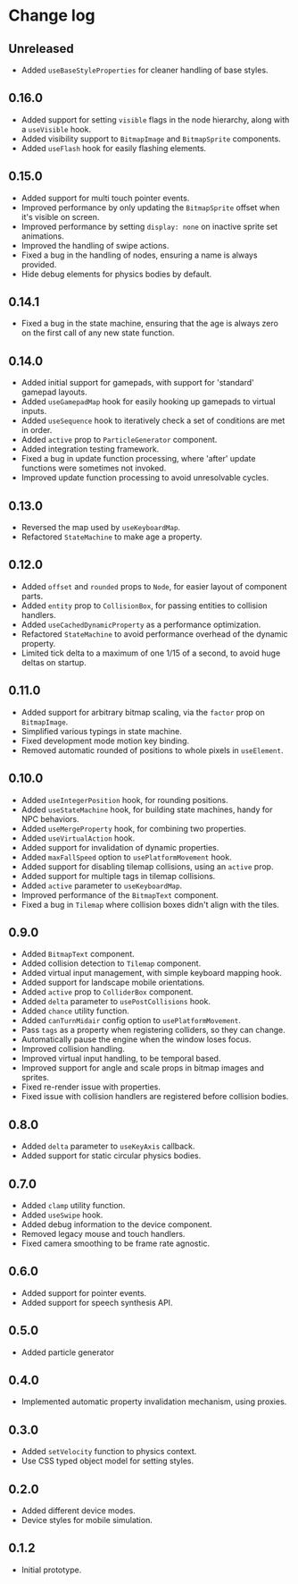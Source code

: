 # Change log

## Unreleased

- Added `useBaseStyleProperties` for cleaner handling of base styles.

## 0.16.0

- Added support for setting `visible` flags in the node hierarchy, along with a `useVisible` hook.
- Added visibility support to `BitmapImage` and `BitmapSprite` components.
- Added `useFlash` hook for easily flashing elements.

## 0.15.0

- Added support for multi touch pointer events.
- Improved performance by only updating the `BitmapSprite` offset when it's visible on screen.
- Improved performance by setting `display: none` on inactive sprite set animations.
- Improved the handling of swipe actions.
- Fixed a bug in the handling of nodes, ensuring a name is always provided.
- Hide debug elements for physics bodies by default.

## 0.14.1

- Fixed a bug in the state machine, ensuring that the age is always zero on the first call of any new state function.

## 0.14.0

- Added initial support for gamepads, with support for 'standard' gamepad layouts.
- Added `useGamepadMap` hook for easily hooking up gamepads to virtual inputs.
- Added `useSequence` hook to iteratively check a set of conditions are met in order.
- Added `active` prop to `ParticleGenerator` component.
- Added integration testing framework.
- Fixed a bug in update function processing, where 'after' update functions were sometimes not invoked.
- Improved update function processing to avoid unresolvable cycles.

## 0.13.0

- Reversed the map used by `useKeyboardMap`.
- Refactored `StateMachine` to make age a property.

## 0.12.0

- Added `offset` and `rounded` props to `Node`, for easier layout of component parts.
- Added `entity` prop to `CollisionBox`, for passing entities to collision handlers.
- Added `useCachedDynamicProperty` as a performance optimization.
- Refactored `StateMachine` to avoid performance overhead of the dynamic property.
- Limited tick delta to a maximum of one 1/15 of a second, to avoid huge deltas on startup.

## 0.11.0

- Added support for arbitrary bitmap scaling, via the `factor` prop on `BitmapImage`.
- Simplified various typings in state machine.
- Fixed development mode motion key binding.
- Removed automatic rounded of positions to whole pixels in `useElement`.

## 0.10.0

- Added `useIntegerPosition` hook, for rounding positions.
- Added `useStateMachine` hook, for building state machines, handy for NPC behaviors.
- Added `useMergeProperty` hook, for combining two properties.
- Added `useVirtualAction` hook.
- Added support for invalidation of dynamic properties.
- Added `maxFallSpeed` option to `usePlatformMovement` hook.
- Added support for disabling tilemap collisions, using an `active` prop.
- Added support for multiple tags in tilemap collisions.
- Added `active` parameter to `useKeyboardMap`.
- Improved performance of the `BitmapText` component.
- Fixed a bug in `Tilemap` where collision boxes didn't align with the tiles.

## 0.9.0

- Added `BitmapText` component.
- Added collision detection to `Tilemap` component.
- Added virtual input management, with simple keyboard mapping hook.
- Added support for landscape mobile orientations.
- Added `active` prop to `ColliderBox` component.
- Added `delta` parameter to `usePostCollisions` hook.
- Added `chance` utility function.
- Added `canTurnMidair` config option to `usePlatformMovement`.
- Pass `tags` as a property when registering colliders, so they can change.
- Automatically pause the engine when the window loses focus.
- Improved collision handling.
- Improved virtual input handling, to be temporal based.
- Improved support for angle and scale props in bitmap images and sprites.
- Fixed re-render issue with properties.
- Fixed issue with collision handlers are registered before collision bodies.

## 0.8.0

- Added `delta` parameter to `useKeyAxis` callback.
- Added support for static circular physics bodies.

## 0.7.0

- Added `clamp` utility function.
- Added `useSwipe` hook.
- Added debug information to the device component.
- Removed legacy mouse and touch handlers.
- Fixed camera smoothing to be frame rate agnostic.

## 0.6.0

- Added support for pointer events.
- Added support for speech synthesis API.

## 0.5.0

- Added particle generator

## 0.4.0

- Implemented automatic property invalidation mechanism, using proxies.

## 0.3.0

- Added `setVelocity` function to physics context.
- Use CSS typed object model for setting styles.

## 0.2.0

- Added different device modes.
- Device styles for mobile simulation.

## 0.1.2

- Initial prototype.
